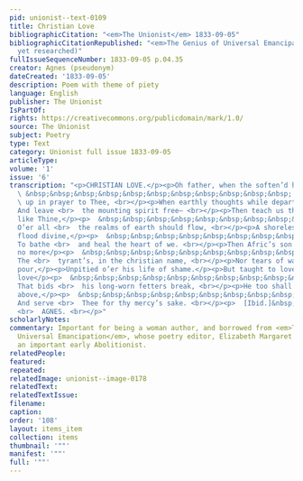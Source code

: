 ```yaml
---
pid: unionist--text-0109
title: Christian Love
bibliographicCitation: "<em>The Unionist</em> 1833-09-05"
bibliographicCitationRepublished: "<em>The Genius of Universal Emancipation</em> (Not
  yet researched)"
fullIssueSequenceNumber: 1833-09-05 p.04.35
creator: Agnes (pseudonym)
dateCreated: '1833-09-05'
description: Poem with theme of piety
language: English
publisher: The Unionist
IsPartOf: 
rights: https://creativecommons.org/publicdomain/mark/1.0/
source: The Unionist
subject: Poetry
type: Text
category: Unionist full issue 1833-09-05
articleType: 
volume: '1'
issue: '6'
transcription: "<p>CHRISTIAN LOVE.</p><p>Oh father, when the soften’d heart</p><p>
  \ &nbsp;&nbsp;&nbsp;&nbsp;&nbsp;&nbsp;&nbsp;&nbsp;&nbsp;&nbsp;&nbsp; Is lifted <br>
  \ up in prayer to Thee, <br></p><p>When earthly thoughts while depart,</p><p>  &nbsp;&nbsp;&nbsp;&nbsp;&nbsp;&nbsp;&nbsp;&nbsp;&nbsp;&nbsp;&nbsp;
  And leave <br>  the mounting spirit free— <br></p><p>Then teach us that our love,
  like Thine,</p><p>  &nbsp;&nbsp;&nbsp;&nbsp;&nbsp;&nbsp;&nbsp;&nbsp;&nbsp;&nbsp;&nbsp;
  O’er all <br>  the realms of earth should flow, <br></p><p>A shoreless stream, a
  flood divine,</p><p>  &nbsp;&nbsp;&nbsp;&nbsp;&nbsp;&nbsp;&nbsp;&nbsp;&nbsp;&nbsp;&nbsp;
  To bathe <br>  and heal the heart of we. <br></p><p>Then Afric’s son shall hear
  no more</p><p>  &nbsp;&nbsp;&nbsp;&nbsp;&nbsp;&nbsp;&nbsp;&nbsp;&nbsp;&nbsp;&nbsp;
  The <br>  tyrant’s, in the christian name, <br></p><p>Nor tears of wasting anguish
  pour,</p><p>Unpitied o’er his life of shame.</p><p>But taught to love Thee, by the
  love</p><p>  &nbsp;&nbsp;&nbsp;&nbsp;&nbsp;&nbsp;&nbsp;&nbsp;&nbsp;&nbsp;&nbsp;
  That bids <br>  his long-worn fetters break, <br></p><p>He too shall lift his soul
  above,</p><p>  &nbsp;&nbsp;&nbsp;&nbsp;&nbsp;&nbsp;&nbsp;&nbsp;&nbsp;&nbsp;&nbsp;
  And serve <br>  Thee for thy mercy’s sake. <br></p><p>  [Ibid.]&nbsp;&nbsp;&nbsp;&nbsp;&nbsp;&nbsp;&nbsp;&nbsp;&nbsp;&nbsp;&nbsp;&nbsp;&nbsp;&nbsp;&nbsp;&nbsp;&nbsp;&nbsp;&nbsp;&nbsp;&nbsp;&nbsp;&nbsp;&nbsp;&nbsp;&nbsp;&nbsp;&nbsp;&nbsp;&nbsp;&nbsp;&nbsp;&nbsp;&nbsp;&nbsp;&nbsp;&nbsp;&nbsp;&nbsp;&nbsp;&nbsp;&nbsp;&nbsp;&nbsp;&nbsp;&nbsp;&nbsp;&nbsp;&nbsp;&nbsp;&nbsp;&nbsp;&nbsp;&nbsp;&nbsp;&nbsp;&nbsp;&nbsp;&nbsp;&nbsp;&nbsp;
  <br>  AGNES. <br></p>"
scholarlyNotes: 
commentary: Important for being a woman author, and borrowed from <em>The Genius of
  Universal Emancipation</em>, whose poetry editor, Elizabeth Margaret Chandler, was
  an important early Abolitionist.
relatedPeople: 
featured: 
repeated: 
relatedImage: unionist--image-0178
relatedText: 
relatedTextIssue: 
filename: 
caption: 
order: '108'
layout: items_item
collection: items
thumbnail: '""'
manifest: '""'
full: '""'
---
```

